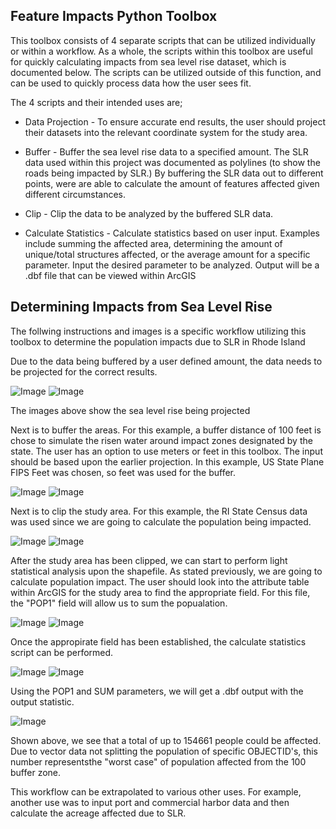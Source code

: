 ## **Feature Impacts Python Toolbox**


This toolbox consists of 4 separate scripts that can be utilized individually or within a workflow. 
As a whole, the scripts within this toolbox are useful for quickly calculating impacts from sea level rise dataset, which is documented below.
The scripts can be utilized outside of this function, and can be used to quickly process data how the user sees fit. 

The 4 scripts and their intended uses are;

* Data Projection - To ensure accurate end results, the user should project their datasets into the relevant coordinate system for the study area.

* Buffer - Buffer the sea level rise data to a specified amount. The SLR data used within this project was documented as polylines (to show the roads being impacted by SLR.)
By buffering the SLR data out to different points, were are able to calculate the amount of features affected given different circumstances. 

* Clip - Clip the data to be analyzed by the buffered SLR data. 

* Calculate Statistics - Calculate statistics based on user input. Examples include summing the affected area, 
determining the amount of unique/total structures affected, or the average amount for a specific parameter. 
Input the desired parameter to be analyzed. Output will be a .dbf file that can be viewed within ArcGIS


## **Determining Impacts from Sea Level Rise**

The follwing instructions and images is a specific workflow utilizing this toolbox to determine the population impacts due to SLR in Rhode Island

Due to the data being buffered by a user defined amount, the data needs to be projected for the correct results. 

![Image](https://github.com/benjaminhooks/NRS528_ArcGIS-Python/blob/main/Assignments/Python%20Toolbox/images/1.png?raw=true)
![Image](https://github.com/benjaminhooks/NRS528_ArcGIS-Python/blob/main/Assignments/Python%20Toolbox/images/2.png?raw=true)

The images above show the sea level rise being projected

Next is to buffer the areas. For this example, a buffer distance of 100 feet is chose to simulate the risen water around impact zones designated by the state.
The user has an option to use meters or feet in this toolbox. The input should be based upon the earlier projection. In this example, US State Plane FIPS Feet 
was chosen, so feet was used for the buffer. 

![Image](https://github.com/benjaminhooks/NRS528_ArcGIS-Python/blob/main/Assignments/Python%20Toolbox/images/3.png?raw=true)
![Image](https://github.com/benjaminhooks/NRS528_ArcGIS-Python/blob/main/Assignments/Python%20Toolbox/images/4.png?raw=true)

Next is to clip the study area. For this example, the RI State Census data was used since we are going to calculate the population being impacted. 

![Image](https://github.com/benjaminhooks/NRS528_ArcGIS-Python/blob/main/Assignments/Python%20Toolbox/images/5.png?raw=true)
![Image](https://github.com/benjaminhooks/NRS528_ArcGIS-Python/blob/main/Assignments/Python%20Toolbox/images/6.png?raw=true)

After the study area has been clipped, we can start to perform light statistical analysis upon the shapefile. As stated previously, we are going to calculate 
population impact. The user should look into the attribute table within ArcGIS for the study area to find the appropriate field. For this file, the "POP1" field
will allow us to sum the popualation. 

![Image](https://github.com/benjaminhooks/NRS528_ArcGIS-Python/blob/main/Assignments/Python%20Toolbox/images/8.png?raw=true)
![Image](https://github.com/benjaminhooks/NRS528_ArcGIS-Python/blob/main/Assignments/Python%20Toolbox/images/7.png?raw=true)

Once the appropirate field has been established, the calculate statistics script can be performed.

![Image](https://github.com/benjaminhooks/NRS528_ArcGIS-Python/blob/main/Assignments/Python%20Toolbox/images/9.png?raw=true)
![Image](https://github.com/benjaminhooks/NRS528_ArcGIS-Python/blob/main/Assignments/Python%20Toolbox/images/10.png?raw=true)

Using the POP1 and SUM parameters, we will get a .dbf output with the output statistic. 

![Image](https://github.com/benjaminhooks/NRS528_ArcGIS-Python/blob/main/Assignments/Python%20Toolbox/images/11.png?raw=true)

Shown above, we see that a total of up to 154661 people could be affected. Due to vector data not splitting the population of 
specific OBJECTID's, this number representsthe "worst case" of population affected from the 100 buffer zone. 

This workflow can be extrapolated to various other uses. For example, another use was to input port and commercial harbor data and then calculate the acreage affected due to SLR. 

